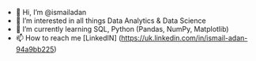- 👋 Hi, I’m @ismailadan
- 👀 I’m interested in all things Data Analytics & Data Science
- 🌱 I’m currently learning SQL, Python (Pandas, NumPy, Matplotlib)
- 📫 How to reach me [LinkedIN] (https://uk.linkedin.com/in/ismail-adan-94a9bb225)

<!---
ismailadan/ismailadan is a ✨ special ✨ repository because its `README.md` (this file) appears on your GitHub profile.
You can click the Preview link to take a look at your changes.
--->
